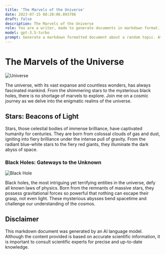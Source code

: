 ```yaml
---
title: 'The Marvels of the Universe'
date: 2023-07-15 08:20:06.893786
draft: false
description: The Marvels of the Universe
role: You are a writer, made to generate documents in markdown format. It is very important that all of the documents you generate are in valid markdown format.
model: gpt-3.5-turbo
prompt: Generate a markdown formatted document about a random topic. At the bottom, include a disclaimer explaining that the document was generated by you. The first line of the document should be the title. Make sure that the entire document is in proper markdown format, using a mix of various tags to make the document visually appealing.
---
```


# The Marvels of the Universe

![Universe](https://images.unsplash.com/photo-1464208569206-4cba6e6f1465)

The universe, with its vast expanse and countless wonders, has always fascinated mankind. From the shimmering stars to the mysterious black holes, there is no shortage of marvels to explore. Join me on a cosmic journey as we delve into the enigmatic realms of the universe.

## Stars: Beacons of Light

Stars, those celestial bodies of immense brilliance, have captivated humanity for centuries. They are born from colossal clouds of gas and dust, igniting into fiery brilliance under the intense pull of gravity. From the radiant blue-white stars to the fiery red giants, they illuminate the dark abyss of space.

### Black Holes: Gateways to the Unknown

![Black Hole](https://images.unsplash.com/photo-1542838132-92c53300491e)

Black holes, the most intriguing yet terrifying entities in the universe, defy all known laws of physics. Born from the remnants of massive stars, they possess gravitational forces so powerful that nothing can escape their grasp, not even light. These mysterious abysses bend spacetime and challenge our understanding of the cosmos.

## Disclaimer

This markdown document was generated by an AI language model. Although the content provided is based on accurate scientific information, it is important to consult scientific experts for precise and up-to-date knowledge.